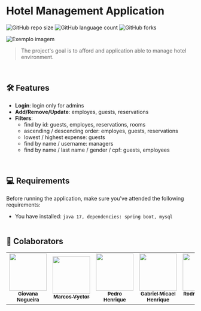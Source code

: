 # Hotel Management Application

![GitHub repo size](https://img.shields.io/github/repo-size/marcosvgalupo/hotel-management-application?style=for-the-badge)
![GitHub language count](https://img.shields.io/github/languages/count/marcosvgalupo/hotel-management-application?style=for-the-badge)
![GitHub forks](https://img.shields.io/github/forks/marcosvgalupo/hotel-management-application?style=for-the-badge)

<img src="imagem.png" alt="Exemplo imagem">

> The project's goal is to afford and application able to manage hotel environment.

<br>

## 🛠️ Features

- **Login**: login only for admins
- **Add/Remove/Update**: employes, guests, reservations
- **Filters**:
    - find by id: guests, employes, reservations, rooms
    - ascending / descending order: employes, guests, reservations
    - lowest / highest expense: guests
    - find by name / username: managers
    - find by name / last name / gender / cpf: guests, employees

<br>

## 💻 Requirements

Before running the application, make sure you've attended the following requirements:

- You have installed: `java 17, dependencies: spring boot, mysql`
<br><br>

## 🤝 Colaborators

<table>
  <tr>
    <td align="center">
      <a href="https://github.com/giovananog">
        <img src="https://avatars.githubusercontent.com/u/114829638?v=4" width="100px;"/><br>
        <sub>
          <b>Giovana Nogueira</b>
        </sub>
      </a>
    </td>
    <td align="center">
      <a href="https://github.com/marcosvgalupo">
        <img src="https://avatars.githubusercontent.com/u/115595096?v=4" width="100px;"/><br>
        <sub>
          <b>Marcos Vyctor</b>
        </sub>
      </a>
    </td>
    <td align="center">
      <a href="https://github.com/pedrohalb">
        <img src="https://avatars.githubusercontent.com/u/115560739?v=4" width="100px;"/><br>
        <sub>
          <b>Pedro Henrique</b>
        </sub>
      </a>
    </td>
    <td align="center">
      <a href="https://github.com/Gabriel-Micael">
        <img src="https://avatars.githubusercontent.com/u/114935355?v=4" width="100px;"/><br>
        <sub>
          <b>Gabriel Micael Henrique</b>
        </sub>
      </a>
    </td>
    <td align="center">
      <a href="https://github.com/rodrigocabraldiniz">
        <img src="https://avatars.githubusercontent.com/u/101573317?v=4" width="100px;"/><br>
        <sub>
          <b>Rodrigo Cabral Diniz</b>
        </sub>
      </a>
    </td>
    <td align="center">
      <a href="https://github.com/otavioaugustosouzamartins">
        <img src="https://avatars.githubusercontent.com/u/114766618?v=4" width="100px;"/><br>
        <sub>
          <b>Otavio Augusto</b>
        </sub>
      </a>
    </td>
  </tr>
</table>
